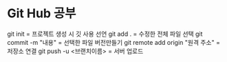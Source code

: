# Git Hub 공부

git init = 프로젝트 생성 시 깃 사용 선언
git add . = 수정한 전체 파일 선택
git commit -m "내용" = 선택한 파일 버전만들기
git remote add origin "원격 주소" = 저장소 연결
git push -u <remote> <브랜치이름> = 서버 업로드